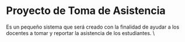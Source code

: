 # Proyecto de Toma de Asistencia 

Es un pequeño sistema que será creado con la finalidad de ayudar a los docentes a tomar y reportar la asistencia de los estudiantes. \

